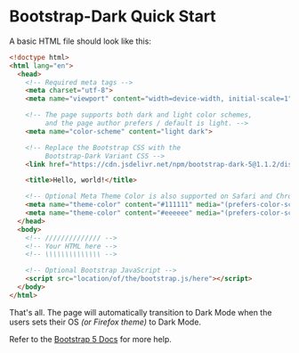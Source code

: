 # Bootstrap-Dark Quick Start

A basic HTML file should look like this:

```html
<!doctype html>
<html lang="en">
  <head>
    <!-- Required meta tags -->
    <meta charset="utf-8">
    <meta name="viewport" content="width=device-width, initial-scale=1">

    <!-- The page supports both dark and light color schemes,
         and the page author prefers / default is light. -->
    <meta name="color-scheme" content="light dark">

    <!-- Replace the Bootstrap CSS with the
         Bootstrap-Dark Variant CSS -->
    <link href="https://cdn.jsdelivr.net/npm/bootstrap-dark-5@1.1.2/dist/css/bootstrap-dark.min.css" rel="stylesheet">

    <title>Hello, world!</title>

    <!-- Optional Meta Theme Color is also supported on Safari and Chrome -->
    <meta name="theme-color" content="#111111" media="(prefers-color-scheme: light)">
    <meta name="theme-color" content="#eeeeee" media="(prefers-color-scheme: dark)">
  </head>
  <body>
    <!-- ////////////// -->
    <!-- Your HTML here -->
    <!-- \\\\\\\\\\\\\\ -->

    <!-- Optional Bootstrap JavaScript -->
    <script src="location/of/the/bootstrap.js/here"></script>
  </body>
</html>
```

That's all.  The page will automatically transition to Dark Mode when the users sets their OS *(or Firefox theme)* to Dark Mode.

Refer to the [Bootstrap 5 Docs](https://getbootstrap.com/docs/5.1/getting-started/introduction/#starter-template) for more help.
